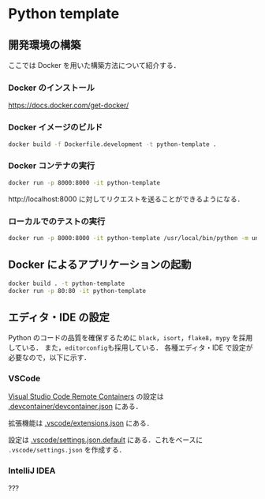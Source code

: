 # Python template

## 開発環境の構築

ここでは Docker を用いた構築方法について紹介する．

### Docker のインストール

https://docs.docker.com/get-docker/

### Docker イメージのビルド

```bash
docker build -f Dockerfile.development -t python-template .
```

### Docker コンテナの実行

```bash
docker run -p 8000:8000 -it python-template
```

http://localhost:8000 に対してリクエストを送ることができるようになる．

### ローカルでのテストの実行

```bash
docker run -p 8000:8000 -it python-template /usr/local/bin/python -m unittest discover
```

## Docker によるアプリケーションの起動

```bash
docker build . -t python-template
docker run -p 80:80 -it python-template
```

## エディタ・IDE の設定

Python のコードの品質を確保するために `black`，`isort`，`flake8`，`mypy` を採用している．
また，`editorconfig`も採用している．
各種エディタ・IDE で設定が必要なので，以下に示す．

### VSCode

[Visual Studio Code Remote Containers](https://code.visualstudio.com/docs/remote/containers) の設定は [.devcontainer/devcontainer.json](.devcontainer/devcontainer.json) にある．

拡張機能は [.vscode/extensions.json](.vscode/extensions.json) にある．

設定は [.vscode/settings.json.default](.vscode/settings.json.default) にある．これをベースに `.vscode/settings.json` を作成する．

### IntelliJ IDEA

???
